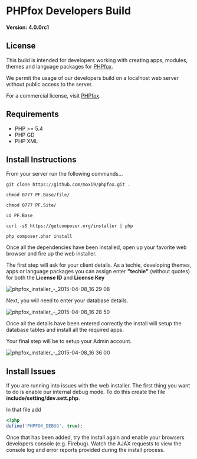 # PHPfox Developers Build

**Version: 4.0.0rc1**

## License
This build is intended for developers working with creating apps, modules, themes and language packages for [PHPfox](http://moxi9.com/phpfox).

We permit the usage of our developers build on a localhost web server without public access to the server.

For a commercial license, visit [PHPfox](http://moxi9.com/phpfox).

## Requirements
* PHP >= 5.4
* PHP GD
* PHP XML

## Install Instructions

From your server run the following commands...
```
git clone https://github.com/moxi9/phpfox.git .
```

```
chmod 0777 PF.Base/file/
```

```
chmod 0777 PF.Site/
```

```
cd PF.Base
```

```
curl -sS https://getcomposer.org/installer | php
```

```
php composer.phar install
```

Once all the dependencies have been installed, open up your favorite web browser and fire up the web installer.

The first step will ask for your client details. As a techie, developing themes, apps or language packages you can assign enter **"techie"** (without quotes) for both the **License ID** and **License Key**

![phpfox_installer_-_2015-04-08_16 29 08](https://cloud.githubusercontent.com/assets/6339284/7047407/9daa9272-de0c-11e4-9b46-f58354063d5a.png)


Next, you will need to enter your database details.

![phpfox_installer_-_2015-04-08_16 28 50](https://cloud.githubusercontent.com/assets/6339284/7047425/bfa4a94e-de0c-11e4-8b91-461eff8eb932.png)


Once all the details have been entered correctly the install will setup the database tables and install all the required apps.

Your final step will be to setup your Admin account.

![phpfox_installer_-_2015-04-08_16 36 00](https://cloud.githubusercontent.com/assets/6339284/7047535/6863fefe-de0d-11e4-832f-0b1f4782e5b7.png)

## Install Issues
If you are running into issues with the web installer. The first thing you want to do is enable our internal debug mode. To do this create the file **include/setting/dev.sett.php**. 

In that file add
```php
<?php
define('PHPFOX_DEBUG', true);
```

Once that has been added, try the install again and enable your browsers developers console (e.g. Firebug). Watch the AJAX requests to view the console log and error reports provided during the install process.
